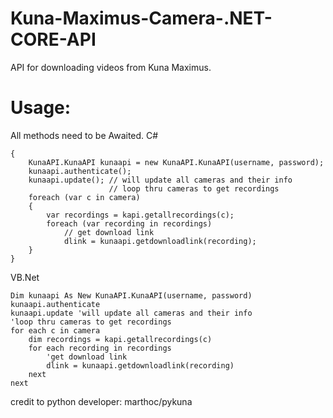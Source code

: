 # Kuna-Maximus-Camera-.NET-CORE-API
API for downloading videos from Kuna Maximus.

# Usage: 
All methods need to be Awaited. 
C#
```
{
    KunaAPI.KunaAPI kunaapi = new KunaAPI.KunaAPI(username, password);
    kunaapi.authenticate();
    kunaapi.update(); // will update all cameras and their info
                      // loop thru cameras to get recordings
    foreach (var c in camera)
    {
        var recordings = kapi.getallrecordings(c);
        foreach (var recording in recordings)
            // get download link
            dlink = kunaapi.getdownloadlink(recording);
    }
}

```
VB.Net
```
Dim kunaapi As New KunaAPI.KunaAPI(username, password)
kunaapi.authenticate
kunaapi.update 'will update all cameras and their info
'loop thru cameras to get recordings
for each c in camera
    dim recordings = kapi.getallrecordings(c)
    for each recording in recordings
        'get download link
        dlink = kunaapi.getdownloadlink(recording)
    next
next
```
credit to python developer:  marthoc/pykuna
